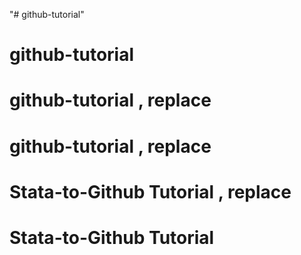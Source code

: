 "# github-tutorial" 
# github-tutorial 
# github-tutorial , replace
# github-tutorial , replace
# Stata-to-Github Tutorial , replace
# Stata-to-Github Tutorial 
